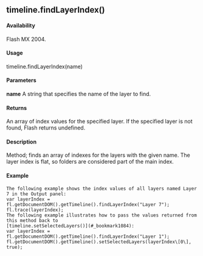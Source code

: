 ## timeline.findLayerIndex()

#### Availability

Flash MX 2004.

#### Usage

timeline.findLayerIndex(name)

#### Parameters

**name** A string that specifies the name of the layer to find.

#### Returns

An array of index values for the specified layer. If the specified layer is not found, Flash returns undefined.

#### Description

Method; finds an array of indexes for the layers with the given name. The layer index is flat, so folders are considered part of the main index.

#### Example

```
The following example shows the index values of all layers named Layer 7 in the Output panel:
var layerIndex = fl.getDocumentDOM().getTimeline().findLayerIndex("Layer 7"); fl.trace(layerIndex);
The following example illustrates how to pass the values returned from this method back to
[timeline.setSelectedLayers()](#_bookmark1084):
var layerIndex = fl.getDocumentDOM().getTimeline().findLayerIndex("Layer 1"); fl.getDocumentDOM().getTimeline().setSelectedLayers(layerIndex\[0\], true);

```